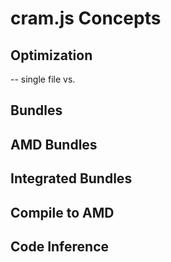 # cram.js Concepts

## Optimization

-- single file vs.

## Bundles

## AMD Bundles

## Integrated Bundles

## Compile to AMD

## Code Inference